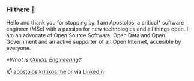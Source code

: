 ### Hi there 👋

Hello and thank you for stopping by. I am Apostolos, a critical* software engineer (MSc) with a passion for new technologies and all things open. I am an advocate of Open Source Software, Open Data and Open Government and an active supporter of an Open Internet, accesible by everyone. 

_*What is [Critical Engineering](https://criticalengineering.org/)?_

📫 [apostolos.kritikos.me](https://apostolos.kritikos.me) or via [LinkedIn](https://www.linkedin.com/in/apostoloskritikos/)

<!--
**akritiko/akritiko** is a ✨ _special_ ✨ repository because its `README.md` (this file) appears on your GitHub profile.

Here are some ideas to get you started:

- 🔭 I’m currently working on ...
- 🌱 I’m currently learning ...
- 👯 I’m looking to collaborate on ...
- 🤔 I’m looking for help with ...
- 💬 Ask me about ...
- 📫 How to reach me: ...
- 😄 Pronouns: ...
- ⚡ Fun fact: ...
-->
